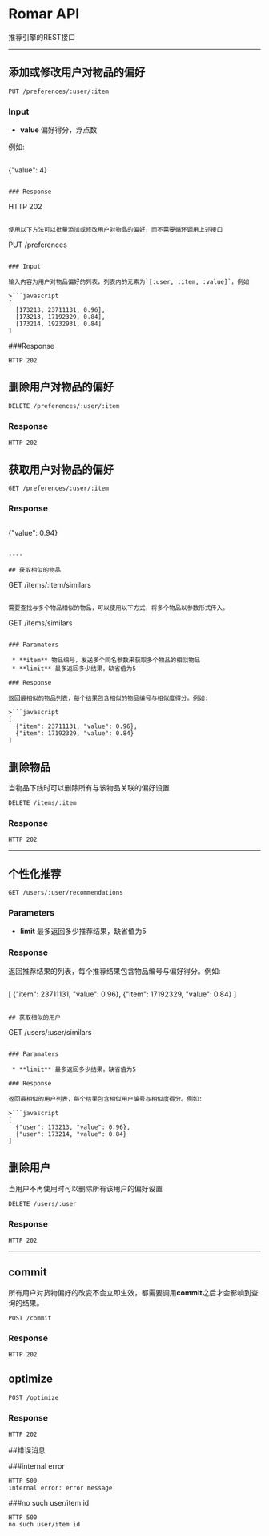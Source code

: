 # Romar API

推荐引擎的REST接口

----

## 添加或修改用户对物品的偏好

```
PUT /preferences/:user/:item
```

### Input

  * **value** 偏好得分，浮点数

例如:

>```javascript
{"value": 4}
```

### Response

```
HTTP 202
```

使用以下方法可以批量添加或修改用户对物品的偏好，而不需要循环调用上述接口

```
PUT /preferences
```

### Input

输入内容为用户对物品偏好的列表，列表内的元素为`[:user, :item, :value]`，例如

>```javascript
[
  [173213, 23711131, 0.96],
  [173213, 17192329, 0.84],
  [173214, 19232931, 0.84]
]
```

###Response
```
HTTP 202
```


## 删除用户对物品的偏好

```
DELETE /preferences/:user/:item
```

### Response

```
HTTP 202
```

## 获取用户对物品的偏好

```
GET /preferences/:user/:item
```

### Response

>```javascript
{"value": 0.94}
```

----

## 获取相似的物品

```
GET /items/:item/similars
```

需要查找与多个物品相似的物品，可以使用以下方式，将多个物品以参数形式传入。

```
GET /items/similars
```

### Paramaters

 * **item** 物品编号，发送多个同名参数来获取多个物品的相似物品
 * **limit** 最多返回多少结果，缺省值为5

### Response

返回最相似的物品列表，每个结果包含相似的物品编号与相似度得分。例如:

>```javascript
[
  {"item": 23711131, "value": 0.96},
  {"item": 17192329, "value": 0.84}
]
```

## 删除物品

当物品下线时可以删除所有与该物品关联的偏好设置

```
DELETE /items/:item
```

### Response

```
HTTP 202
```

----

## 个性化推荐

```
GET /users/:user/recommendations
```

### Parameters

 * **limit** 最多返回多少推荐结果，缺省值为5


### Response

返回推荐结果的列表，每个推荐结果包含物品编号与偏好得分。例如:

>```javascript
[
  {"item": 23711131, "value": 0.96},
  {"item": 17192329, "value": 0.84}
]
```

## 获取相似的用户

```
GET /users/:user/similars
```

### Paramaters

 * **limit** 最多返回多少结果，缺省值为5

### Response

返回最相似的用户列表，每个结果包含相似用户编号与相似度得分。例如:

>```javascript
[
  {"user": 173213, "value": 0.96},
  {"user": 173214, "value": 0.84}
]
```

## 删除用户

当用户不再使用时可以删除所有该用户的偏好设置

```
DELETE /users/:user
```

### Response

```
HTTP 202
```

----

## commit

所有用户对货物偏好的改变不会立即生效，都需要调用**commit**之后才会影响到查询的结果。

```
POST /commit
```

### Response

```
HTTP 202
```

## optimize

```
POST /optimize
```

### Response

```
HTTP 202
```

##错误消息

###internal error
```
HTTP 500
internal error: error message
```

###no such user/item id
```
HTTP 500
no such user/item id
```
